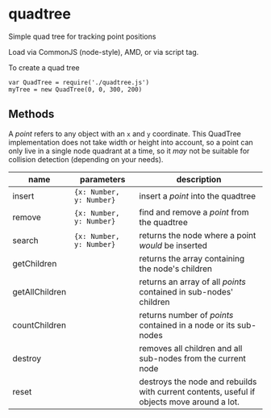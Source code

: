 quadtree
========

Simple quad tree for tracking point positions

Load via CommonJS (node-style), AMD, or via script tag.

To create a quad tree

```
var QuadTree = require('./quadtree.js')
myTree = new QuadTree(0, 0, 300, 200)
```

## Methods

A _point_ refers to any object with an `x` and `y` coordinate.  This QuadTree
implementation does not take width or height into account, so a point can only
live in a single node quadrant at a time, so it _may_ not be suitable for
collision detection (depending on your needs).

name | parameters | description
---- | ---------- | -----------
insert | `{x: Number, y: Number}` | insert a _point_ into the quadtree
remove | `{x: Number, y: Number}` | find and remove a _point_ from the quadtree
search | `{x: Number, y: Number}` | returns the node where a point _would_ be inserted
getChildren | | returns the array containing the node's children
getAllChildren | | returns an array of all _points_ contained in sub-nodes' children
countChildren | | returns number of _points_ contained in a node or its sub-nodes
destroy | | removes all children and all sub-nodes from the current node
reset | | destroys the node and rebuilds with current contents, useful if objects move around a lot.